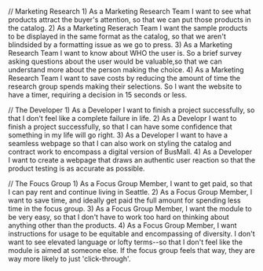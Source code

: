 // Marketing Research
1)
    As a Marketing Research Team I want to see what products attract the buyer's attention, so that we can put those products in the catalog. 
2)
    As a Marketing Reserach Team I want the sample products to be displayed in the same format as the catalog, so that we aren't blindsided by a formatting issue as we go to press. 
3)
    As a Marketing Research Team I want to know about WHO the user is. So a brief survey asking questions about the user would be valuable,so that we can understand more about the person making the choice. 
4) 
    As a Marketing Research Team I want to save costs by reducing the amount of time the research group spends making their selections. So I want the website to have a timer, requiring a decision in 15 seconds or less.

// The Developer 
1)
    As a Developer I want to finish a project successfully, so that I don't feel like a complete failure in life. 
2)
    As a Developr I want to finish a project successfully, so that I can have some confidence that something in my life will go right. 
3)
    As a Developer I want to have a seamless webpage so that I can also work on styling the catalog and contract work to encompass a digital version of BusMall.
4)
    As a Developer I want to create a webpage that draws an authentic user reaction so that the product testing is as accurate as possible. 

// The Foucs Group
1)
    As a Focus Group Member, I want to get paid, so that I can pay rent and continue living in Seattle.
2)
    As a Focus Group Member, I want to save time, and ideally get paid the full amount for spending less time in the focus group.
3)
    As a Focus Group Member, I want the module to be very easy, so that I don't have to work too hard on thinking about anything other than the products. 
4)
    As a Focus Group Member, I want instructions for usage to be equitable and encompassing of diversity. I don't want to see elevated language or lofty terms--so that I don't feel like the module is aimed at someone else. If the focus group feels that way, they are way more likely to just 'click-through'. 
